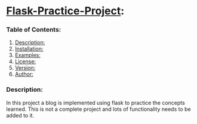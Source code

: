 # <u>Flask-Practice-Project</u>:

### Table of Contents:

1. [Description:](#description)
2. [Installation:](#installation)
3. [Examples:](#examples)
4. [License:](#license)
5. [Version:](#version)
6. [Author:](#author)

<h3 id="description">Description:</h3>
In this project a blog is implemented using flask to practice the concepts learned. This is not a complete project and lots of functionality needs to be added to it.
